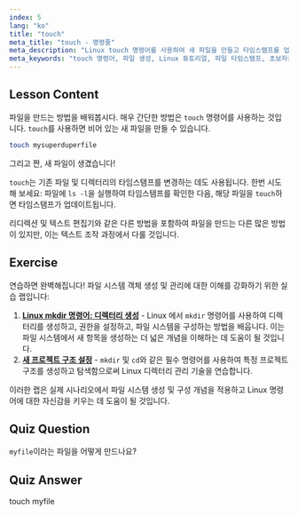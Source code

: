 ```yaml
---
index: 5
lang: "ko"
title: "touch"
meta_title: "touch - 명령줄"
meta_description: "Linux touch 명령어를 사용하여 새 파일을 만들고 타임스탬프를 업데이트하는 방법을 배우세요. 이 초보자 친화적인 가이드는 파일 관리를 이해하는 데 도움이 됩니다."
meta_keywords: "touch 명령어, 파일 생성, Linux 튜토리얼, 파일 타임스탬프, 초보자를 위한 Linux, Linux 가이드, 기본 명령어"
---
```


## Lesson Content

파일을 만드는 방법을 배워봅시다. 매우 간단한 방법은 `touch` 명령어를 사용하는 것입니다. `touch`를 사용하면 비어 있는 새 파일을 만들 수 있습니다.

```bash
touch mysuperduperfile
```

그리고 짠, 새 파일이 생겼습니다!

`touch`는 기존 파일 및 디렉터리의 타임스탬프를 변경하는 데도 사용됩니다. 한번 시도해 보세요: 파일에 `ls -l`을 실행하여 타임스탬프를 확인한 다음, 해당 파일을 `touch`하면 타임스탬프가 업데이트됩니다.

리디렉션 및 텍스트 편집기와 같은 다른 방법을 포함하여 파일을 만드는 다른 많은 방법이 있지만, 이는 텍스트 조작 과정에서 다룰 것입니다.

## Exercise

연습하면 완벽해집니다! 파일 시스템 객체 생성 및 관리에 대한 이해를 강화하기 위한 실습 랩입니다:

1. **[Linux mkdir 명령어: 디렉터리 생성](https://labex.io/ko/labs/linux-linux-mkdir-command-directory-creating-209739)** - Linux 에서 `mkdir` 명령어를 사용하여 디렉터리를 생성하고, 권한을 설정하고, 파일 시스템을 구성하는 방법을 배웁니다. 이는 파일 시스템에서 새 항목을 생성하는 더 넓은 개념을 이해하는 데 도움이 될 것입니다.
2. **[새 프로젝트 구조 설정](https://labex.io/ko/labs/linux-setting-up-a-new-project-structure-387859)** - `mkdir` 및 `cd`와 같은 필수 명령어를 사용하여 특정 프로젝트 구조를 생성하고 탐색함으로써 Linux 디렉터리 관리 기술을 연습합니다.

이러한 랩은 실제 시나리오에서 파일 시스템 생성 및 구성 개념을 적용하고 Linux 명령어에 대한 자신감을 키우는 데 도움이 될 것입니다.

## Quiz Question

`myfile`이라는 파일을 어떻게 만드나요?

## Quiz Answer

touch myfile
